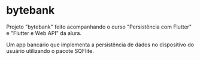 # bytebank

Projeto "bytebank" feito acompanhando o curso "Persistência com Flutter" e "Flutter e Web API" da alura.

Um app bancário que implementa a persistência de dados no dispositivo do usuário utilizando
o pacote SQFlite.
